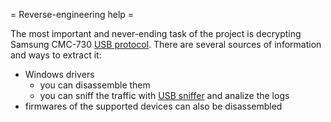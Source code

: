 ﻿= Reverse-engineering help =

The most important and never-ending task of the project is decrypting Samsung CMC-730 [USB protocol](UsbProtocol.md). There are several sources of information and ways to extract it:

  * Windows drivers
    * you can disassemble them
    * you can sniff the traffic with [USB sniffer](http://www.pcausa.com/Utilities/UsbSnoop/default.htm) and analize the logs
  * firmwares of the supported devices can also be disassembled
